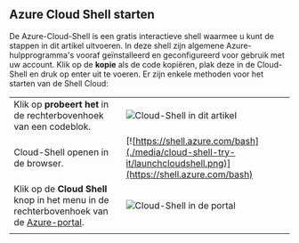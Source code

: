
## <a name="launch-azure-cloud-shell"></a>Azure Cloud Shell starten

De Azure-Cloud-Shell is een gratis interactieve shell waarmee u kunt de stappen in dit artikel uitvoeren. In deze shell zijn algemene Azure-hulpprogramma's vooraf geïnstalleerd en geconfigureerd voor gebruik met uw account. Klik op de **kopie** als de code kopiëren, plak deze in de Cloud-Shell en druk op enter uit te voeren.  Er zijn enkele methoden voor het starten van de Shell Cloud:

|  |   |
|-----------------------------------------------|---|
| Klik op **probeert het** in de rechterbovenhoek van een codeblok. | ![Cloud-Shell in dit artikel](./media/cloud-shell-try-it/cli-try-it.png) |
| Cloud-Shell openen in de browser. | [![https://shell.azure.com/bash](./media/cloud-shell-try-it/launchcloudshell.png)](https://shell.azure.com/bash) |
| Klik op de **Cloud Shell** knop in het menu in de rechterbovenhoek van de [Azure-portal](https://portal.azure.com). |    ![Cloud-Shell in de portal](./media/cloud-shell-try-it/cloud-shell-menu.png) |
|  |  |

